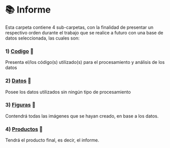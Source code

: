 # :books:	Informe

Esta carpeta contiene 4 sub-carpetas, con la finalidad de presentar un respectivo orden durante el trabajo que se realice a futuro con una base de datos seleccionada, las cuales son:

### 1) [Codigo](https://marie-tb.github.io/LET/Codigos/)  :ledger:	

Presenta el/los código(s) utilizado(s) para el procesamiento y análisis de los datos

### 2) [Datos](https://marie-tb.github.io/LET/Datos/) :notebook_with_decorative_cover:	

Posee los datos utilizados sin ningún tipo de procesamiento

### 3) [Figuras](https://marie-tb.github.io/LET/Figuras/) :orange_book:	

Contendrá todas las imágenes que se hayan creado, en base a los datos.

### 4) [Productos](https://marie-tb.github.io/LET/Productos/) :notebook:	

Tendrá el producto final, es decir, el informe.
